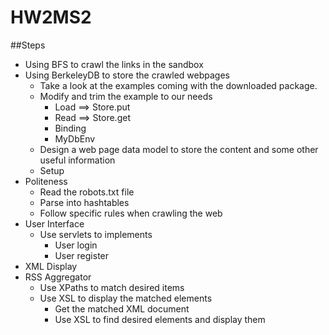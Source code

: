 HW2MS2
======



##Steps
- Using BFS to crawl the links in the sandbox
- Using BerkeleyDB to store the crawled webpages
  - Take a look at the examples coming with the downloaded package.
  - Modify and trim the example to our needs
    - Load ==> Store.put
    - Read ==> Store.get
    - Binding
    - MyDbEnv
  - Design a web page data model to store the content and some other useful information
  - Setup
- Politeness
  - Read the robots.txt file
  - Parse into hashtables
  - Follow specific rules when crawling the web
- User Interface
  - Use servlets to implements
    - User login
    - User register
- XML Display
- RSS Aggregator
  - Use XPaths to match desired items
  - Use XSL to display the matched elements
    - Get the matched XML document
    - Use XSL to find desired elements and display them
